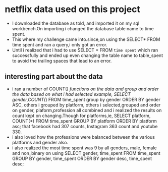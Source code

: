 # netflix data used on this project
- I downloaded the database as told, and imported it on my sql workbench.On importing i changed the database table name to time spent.
- This where my challenge came into.since,on using the SELECT* FROM time spent and ran a query,i only got an error.
- Until i realized that i had to use SELECT * FROM `time spent` which ran successfully and ended up even changing the table name to table_spent to avoid the trailing spaces that lead to an error.
## interesting part about the data
- i ran a number of COUNT(*) functions on the data and group and order the data based on what i had selected example, SELECT gender,COUNT(*) FROM time_spent group by gender ORDER BY gender ASC, others i grouped by platform, others i selected,grouped and order on gender, plaform,profession all combined and i realized the results on count kept on changing.Though for platforms,ie, SELECT platform, COUNT(*) FROM time_spent GROUP BY platform ORDER BY platform asc; that facebook had 307 counts, Instagram 363 count and youtube 330.
- i also loved how the professions were balanced between the various platforms and gender also.
- i also realized the most time spent was 9 by all genders, male, female and non_binary on using SELECT gender, time_spent FROM time_spent GROUP BY gender, time_spent ORDER BY gender desc, time_spent desc;